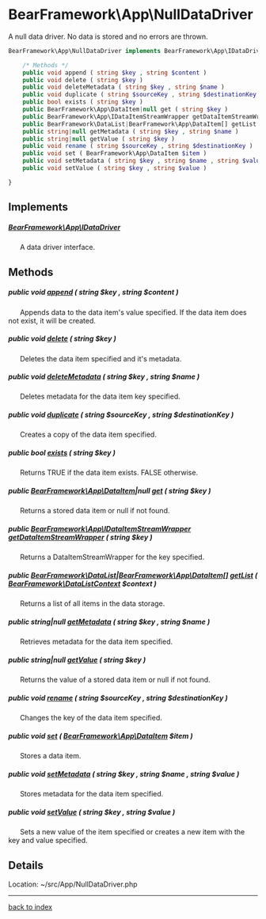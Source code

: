 # BearFramework\App\NullDataDriver

A null data driver. No data is stored and no errors are thrown.

```php
BearFramework\App\NullDataDriver implements BearFramework\App\IDataDriver {

	/* Methods */
	public void append ( string $key , string $content )
	public void delete ( string $key )
	public void deleteMetadata ( string $key , string $name )
	public void duplicate ( string $sourceKey , string $destinationKey )
	public bool exists ( string $key )
	public BearFramework\App\DataItem|null get ( string $key )
	public BearFramework\App\IDataItemStreamWrapper getDataItemStreamWrapper ( string $key )
	public BearFramework\DataList|BearFramework\App\DataItem[] getList ( BearFramework\DataListContext $context )
	public string|null getMetadata ( string $key , string $name )
	public string|null getValue ( string $key )
	public void rename ( string $sourceKey , string $destinationKey )
	public void set ( BearFramework\App\DataItem $item )
	public void setMetadata ( string $key , string $name , string $value )
	public void setValue ( string $key , string $value )

}
```

## Implements

##### [BearFramework\App\IDataDriver](bearframework.app.idatadriver.class.md)

&nbsp;&nbsp;&nbsp;&nbsp;&nbsp;&nbsp;A data driver interface.

## Methods

##### public void [append](bearframework.app.nulldatadriver.append.method.md) ( string $key , string $content )

&nbsp;&nbsp;&nbsp;&nbsp;&nbsp;&nbsp;Appends data to the data item's value specified. If the data item does not exist, it will be created.

##### public void [delete](bearframework.app.nulldatadriver.delete.method.md) ( string $key )

&nbsp;&nbsp;&nbsp;&nbsp;&nbsp;&nbsp;Deletes the data item specified and it's metadata.

##### public void [deleteMetadata](bearframework.app.nulldatadriver.deletemetadata.method.md) ( string $key , string $name )

&nbsp;&nbsp;&nbsp;&nbsp;&nbsp;&nbsp;Deletes metadata for the data item key specified.

##### public void [duplicate](bearframework.app.nulldatadriver.duplicate.method.md) ( string $sourceKey , string $destinationKey )

&nbsp;&nbsp;&nbsp;&nbsp;&nbsp;&nbsp;Creates a copy of the data item specified.

##### public bool [exists](bearframework.app.nulldatadriver.exists.method.md) ( string $key )

&nbsp;&nbsp;&nbsp;&nbsp;&nbsp;&nbsp;Returns TRUE if the data item exists. FALSE otherwise.

##### public [BearFramework\App\DataItem](bearframework.app.dataitem.class.md)|null [get](bearframework.app.nulldatadriver.get.method.md) ( string $key )

&nbsp;&nbsp;&nbsp;&nbsp;&nbsp;&nbsp;Returns a stored data item or null if not found.

##### public [BearFramework\App\IDataItemStreamWrapper](bearframework.app.idataitemstreamwrapper.class.md) [getDataItemStreamWrapper](bearframework.app.nulldatadriver.getdataitemstreamwrapper.method.md) ( string $key )

&nbsp;&nbsp;&nbsp;&nbsp;&nbsp;&nbsp;Returns a DataItemStreamWrapper for the key specified.

##### public [BearFramework\DataList](bearframework.datalist.class.md)|[BearFramework\App\DataItem[]](bearframework.app.dataitem.class.md) [getList](bearframework.app.nulldatadriver.getlist.method.md) ( [BearFramework\DataListContext](bearframework.datalistcontext.class.md) $context )

&nbsp;&nbsp;&nbsp;&nbsp;&nbsp;&nbsp;Returns a list of all items in the data storage.

##### public string|null [getMetadata](bearframework.app.nulldatadriver.getmetadata.method.md) ( string $key , string $name )

&nbsp;&nbsp;&nbsp;&nbsp;&nbsp;&nbsp;Retrieves metadata for the data item specified.

##### public string|null [getValue](bearframework.app.nulldatadriver.getvalue.method.md) ( string $key )

&nbsp;&nbsp;&nbsp;&nbsp;&nbsp;&nbsp;Returns the value of a stored data item or null if not found.

##### public void [rename](bearframework.app.nulldatadriver.rename.method.md) ( string $sourceKey , string $destinationKey )

&nbsp;&nbsp;&nbsp;&nbsp;&nbsp;&nbsp;Changes the key of the data item specified.

##### public void [set](bearframework.app.nulldatadriver.set.method.md) ( [BearFramework\App\DataItem](bearframework.app.dataitem.class.md) $item )

&nbsp;&nbsp;&nbsp;&nbsp;&nbsp;&nbsp;Stores a data item.

##### public void [setMetadata](bearframework.app.nulldatadriver.setmetadata.method.md) ( string $key , string $name , string $value )

&nbsp;&nbsp;&nbsp;&nbsp;&nbsp;&nbsp;Stores metadata for the data item specified.

##### public void [setValue](bearframework.app.nulldatadriver.setvalue.method.md) ( string $key , string $value )

&nbsp;&nbsp;&nbsp;&nbsp;&nbsp;&nbsp;Sets a new value of the item specified or creates a new item with the key and value specified.

## Details

Location: ~/src/App/NullDataDriver.php

---

[back to index](index.md)

